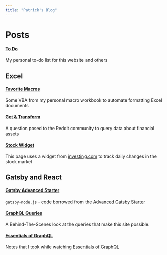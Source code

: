 ```yaml
---
title: "Patrick's Blog"
---
```


# Posts

#### [To Do](./pages/Checklist/)

My personal to-do list for this website and others

## Excel

#### [Favorite Macros](./pages/FavoriteMacros/)

Some VBA from my personal macro workbook to automate formatting Excel documents

#### [Get & Transform](./pages/Get&Transform/)

A question posed to the Reddit community to query data about financial assets

#### [Stock Widget](./pages/FinanceWidgets/)

This page uses a widget from [investing.com](https://www.investing.com?utm_source=WMT&amp;utm_medium=referral&amp;utm_campaign=LEADING_STOCKS&amp;utm_content=Footer%20Link) to track daily changes in the stock market

## Gatsby and React

#### [Gatsby Advanced Starter](./pages/Gatsby-Advanced/)

`gatsby-node.js` - code borrowed from the [Advanced Gatsby Starter](https://raw.githubusercontent.com/Vagr9K/gatsby-advanced-starter/master/gatsby-node.js)

#### [GraphQL Queries](./pages/GraphQLQueries/)

A Behind-The-Scenes look at the queries that make this site possible.

#### [Essentials of GraphQL](./pages/LyndaGQL/)

Notes that I took while watching [Essentials of GraphQL](https://www.linkedin.com/learning/graphql-essential-training/data-persistence-with-sql)
